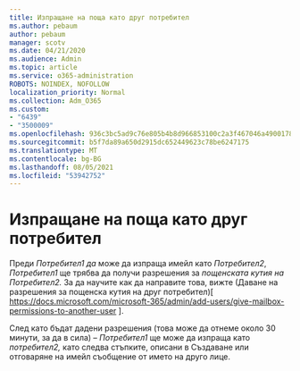 ```yaml
---
title: Изпращане на поща като друг потребител
ms.author: pebaum
author: pebaum
manager: scotv
ms.date: 04/21/2020
ms.audience: Admin
ms.topic: article
ms.service: o365-administration
ROBOTS: NOINDEX, NOFOLLOW
localization_priority: Normal
ms.collection: Adm_O365
ms.custom:
- "6439"
- "3500009"
ms.openlocfilehash: 936c3bc5ad9c76e805b4b8d966853100c2a3f467046a490017813b011ef9b600
ms.sourcegitcommit: b5f7da89a650d2915dc652449623c78be6247175
ms.translationtype: MT
ms.contentlocale: bg-BG
ms.lasthandoff: 08/05/2021
ms.locfileid: "53942752"
---
```

# <a name="sending-mail-as-another-user"></a>Изпращане на поща като друг потребител

Преди *Потребител1 да* може да изпраща имейл като *Потребител2*, *Потребител1* ще трябва да получи разрешения за *пощенската кутия на Потребител2.* За да научите как да направите това, вижте (Даване на разрешения за пощенска кутия на друг потребител)[ https://docs.microsoft.com/microsoft-365/admin/add-users/give-mailbox-permissions-to-another-user ].

След като бъдат дадени разрешения (това може да отнеме около 30 минути, за да в сила) – *Потребител1* ще може да изпраща като *потребител2,* като следва стъпките, описани в Създаване или отговаряне на имейл съобщение от името на друго лице.
